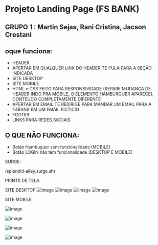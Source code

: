 # Projeto Landing Page (FS BANK)
## GRUPO 1 : Martin Sejas, Rani Cristina, Jacson Crestani

## oque funciona: 

- HEADER
- APERTAR EM QUALQUER LINK DO HEADER TE PULA PARA A SEÇÃO INDICADA
- SITE DESKTOP
- SITE MOBILE
- HTML e CSS FEITO PARA RESPONSIVIDADE (REPARE MUDANÇA DE HEADER INDO PRA MOBILE, O ELEMENTO HAMBURGUER APARECE), CONTEUDO COMPLETAMENTE DIFERENTE
- APERTAR EM EMAIL TE REDIRIGE PARA MANDAR UM EMAIL PARA A F4BANK EM UM EMAIL FICTICIO
- FOOTER
- LINKS PARA REDES SOCIAIS

## O QUE NÃO FUNCIONA: 
- Botão Hambuguer sem funcionalidade (MOBILE)
- Botão LOGIN não tem funcionalidade (DESKTOP E MOBILE)

SURGE: 

(splendid-alley.surge.sh)

PRINTS DE TELA: 

SITE DESKTOP
![image](https://user-images.githubusercontent.com/99181273/159196014-d2a4c479-668d-4b80-9bd3-807ad03a6562.png)
![image](https://user-images.githubusercontent.com/99181273/159196072-acd9727d-2cf9-4b02-8c89-af3e9e1558eb.png)
![image](https://user-images.githubusercontent.com/99181273/159196114-24791443-0373-4b58-a9c8-6b44efd7b7a4.png)
![image](https://user-images.githubusercontent.com/99181273/159196134-b8de7f68-6e41-4dd8-a9ed-a1a6ce11c522.png)

SITE MOBILE

![image](https://user-images.githubusercontent.com/99181273/159200178-86249774-5438-4952-854e-832ac1fe9868.png)

![image](https://user-images.githubusercontent.com/99181273/159200204-b9dae5df-62d7-4515-bca2-53a14c1be7af.png)

![image](https://user-images.githubusercontent.com/99181273/159200233-c6ae5467-772f-4994-9b58-e83b388db242.png)

![image](https://user-images.githubusercontent.com/99181273/159200255-6720a0a4-596c-4aae-9052-5ec5517b8426.png)









